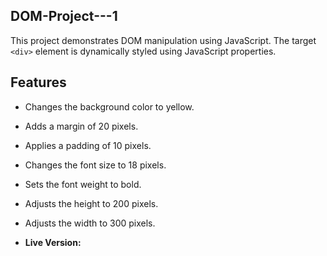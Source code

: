 ## DOM-Project---1

This project demonstrates DOM manipulation using JavaScript. The target `<div>` element is dynamically styled using JavaScript properties.

## Features
- Changes the background color to yellow.
- Adds a margin of 20 pixels.
- Applies a padding of 10 pixels.
- Changes the font size to 18 pixels.
- Sets the font weight to bold.
- Adjusts the height to 200 pixels.
- Adjusts the width to 300 pixels.

- **Live Version:** 
